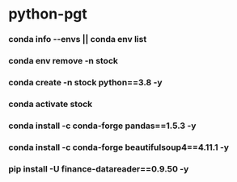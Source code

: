 # python-pgt

### conda info --envs || conda env list
### conda env remove -n stock
### conda create -n stock python==3.8 -y
### conda activate stock

### conda install -c conda-forge pandas==1.5.3 -y
### conda install -c conda-forge beautifulsoup4==4.11.1 -y
### pip install -U finance-datareader==0.9.50 -y